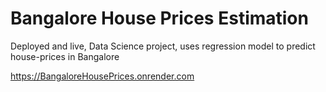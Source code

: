 # Bangalore House Prices Estimation
Deployed and live, Data Science project, uses regression model to predict house-prices in Bangalore

https://BangaloreHousePrices.onrender.com
